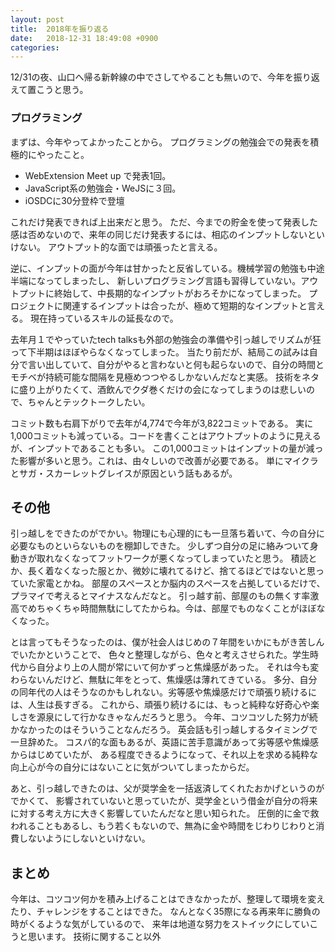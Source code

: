 ```yaml
---
layout: post
title:  2018年を振り返る
date:   2018-12-31 18:49:08 +0900
categories:
---
```


 12/31の夜、山口へ帰る新幹線の中でさしてやることも無いので、今年を振り返えて置こうと思う。


 ### プログラミング

 まずは、今年やってよかったことから。
 プログラミングの勉強会での発表を積極的にやったこと。

 - WebExtension Meet up で発表1回。
 - JavaScript系の勉強会・WeJSに３回。
 - iOSDCに30分登枠で登壇

 これだけ発表できれば上出来だと思う。
 ただ、今までの貯金を使って発表した感は否めないので、来年の同じだけ発表するには、相応のインプットしないといけない。
  アウトプット的な面では頑張ったと言える。

 逆に、インプットの面が今年は甘かったと反省している。機械学習の勉強も中途半端になってしまったし、
 新しいプログラミング言語も習得していない。アウトプットに終始して、中長期的なインプットがおろそかになってしまった。
 プロジェクトに関連するインプットは合ったが、極めて短期的なインプットと言える。
 現在持っているスキルの延長なので。

  去年月１でやっていたtech talksも外部の勉強会の準備や引っ越しでリズムが狂って下半期はほぼやらなくなってしまった。
  当たり前だが、結局この試みは自分で言い出していて、自分がやると言わないと何も起らないので、自分の時間とモチベが持続可能な間隔を見極めつつやるしかないんだなと実感。
  技術をネタに盛り上がりたくて、酒飲んでクダ巻くだけの会になってしまうのは悲しいので、ちゃんとテックトークしたい。

  コミット数も右肩下がりで去年が4,774で今年が3,822コミットである。
  実に1,000コミットも減っている。コードを書くことはアウトプットのように見えるが、インプットであることも多い。
  この1,000コミットはインプットの量が減った影響が多いと思う。これは、由々しいので改善が必要である。
  単にマイクラとサガ・スカーレットグレイスが原因という話もあるが。


<!--
 ### 音楽

  ロジカルで２回、2shinで１回ライブをやった。ドラムはテクい技術は特に身につけられなかったが、
  ビートは確実にソリッドでタイトな自分の理想のビートに近づきつつある。
  フジロック、サマソニも見にいけて去年に比べて、今っぽいブラックミュージック寄りの音楽を愛聴するようにもなって、
  音楽がより楽しくなった。
  正直、あと何年こうやってバンドできるかはわからないので（もう片手で数えるの年数しか残されていない気がする）、
  ぬるっとやるのではなく、シャキッとやらないとな。
  歳いってるのに上手くもなく新しくもないバンドって一番ダサい気がするしな。

  リスナーとしては、今の会社に入って本当に幅広がった。
  今好きなものだけ聞いてると、だんだん脳みそが硬くなってくるので、流行を追ってみたり、違う世界に踏み入れるのは大事だなと思った。

-->

 ## その他

 引っ越しをできたのがでかい。物理にも心理的にも一旦落ち着いて、今の自分に必要なものといらないものを棚卸しできた。
 少しずつ自分の足に絡みついて身動きが取れなくなってフットワークが悪くなってしまっていたと思う。
 積読とか、長く着なくなった服とか、微妙に壊れてるけど、捨てるほどではないと思っていた家電とかね。
 部屋のスペースとか脳内のスペースを占拠しているだけで、プラマイで考えるとマイナスなんだなと。
 引っ越す前、部屋のもの無くす率激高でめちゃくちゃ時間無駄にしてたからね。今は、部屋でものなくことがほぼなくなった。

 とは言ってもそうなったのは、僕が社会人はじめの７年間をいかにもがき苦しんでいたかということで、
 色々と整理しながら、色々と考えさせられた。学生時代から自分より上の人間が常にいて何かずっと焦燥感があった。
 それは今も変わらないんだけど、無駄に年をとって、焦燥感は薄れてきている。
 多分、自分の同年代の人はそうなのかもしれない。劣等感や焦燥感だけで頑張り続けるには、人生は長すぎる。
 これから、頑張り続けるには、もっと純粋な好奇心や楽しさを源泉にして行かなきゃなんだろうと思う。
 今年、コツコツした努力が続かなかったのはそういうことなんだろう。
 英会話も引っ越しするタイミングで一旦辞めた。
 コスパ的な面もあるが、英語に苦手意識があって劣等感や焦燥感からはじめていたが、
 ある程度できるようになって、それ以上を求める純粋な向上心が今の自分にはないことに気がついてしまったからだ。

 あと、引っ越しできたのは、父が奨学金を一括返済してくれたおかげというのがでかくて、
 影響されていないと思っていたが、奨学金という借金が自分の将来に対する考え方に大きく影響していたんだなと思い知られた。
 圧倒的に金で救われることもあるし、もう若くもないので、無為に金や時間をじわりじわりと消費しないようにしないといけない。

 ## まとめ

 今年は、コツコツ何かを積み上げることはできなかったが、整理して環境を変えたり、チャレンジをすることはできた。
 なんとなく35際になる再来年に勝負の時がくるような気がしているので、
 来年は地道な努力をストイックにしていこうと思います。
 技術に関すること以外
